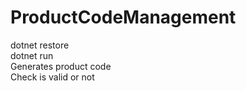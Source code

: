 # ProductCodeManagement

dotnet restore                                                                                                                                                                
dotnet run                                                                                                                                                                      
Generates product code                                                                                                                                                            
Check is valid or not 

